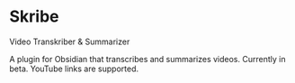 # Skribe
Video Transkriber & Summarizer

A plugin for Obsidian that transcribes and summarizes videos.
Currently in beta. YouTube links are supported.